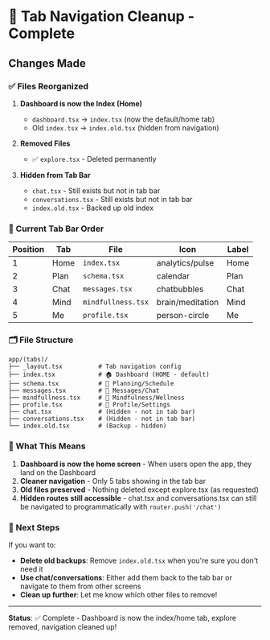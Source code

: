 # 🔄 Tab Navigation Cleanup - Complete

## Changes Made

### ✅ Files Reorganized

1. **Dashboard is now the Index (Home)**
   - `dashboard.tsx` → `index.tsx` (now the default/home tab)
   - Old `index.tsx` → `index.old.tsx` (hidden from navigation)

2. **Removed Files**
   - ✅ `explore.tsx` - Deleted permanently
   
3. **Hidden from Tab Bar**
   - `chat.tsx` - Still exists but not in tab bar
   - `conversations.tsx` - Still exists but not in tab bar
   - `index.old.tsx` - Backed up old index

### 📱 Current Tab Bar Order

| Position | Tab | File | Icon | Label |
|----------|-----|------|------|-------|
| 1 | Home | `index.tsx` | analytics/pulse | Home |
| 2 | Plan | `schema.tsx` | calendar | Plan |
| 3 | Chat | `messages.tsx` | chatbubbles | Chat |
| 4 | Mind | `mindfullness.tsx` | brain/meditation | Mind |
| 5 | Me | `profile.tsx` | person-circle | Me |

### 🗂️ File Structure

```
app/(tabs)/
├── _layout.tsx          # Tab navigation config
├── index.tsx            # 🏠 Dashboard (HOME - default)
├── schema.tsx           # 📅 Planning/Schedule
├── messages.tsx         # 💬 Messages/Chat
├── mindfullness.tsx     # 🧠 Mindfulness/Wellness
├── profile.tsx          # 👤 Profile/Settings
├── chat.tsx             # (Hidden - not in tab bar)
├── conversations.tsx    # (Hidden - not in tab bar)
└── index.old.tsx        # (Backup - hidden)
```

### 🎯 What This Means

1. **Dashboard is now the home screen** - When users open the app, they land on the Dashboard
2. **Cleaner navigation** - Only 5 tabs showing in the tab bar
3. **Old files preserved** - Nothing deleted except explore.tsx (as requested)
4. **Hidden routes still accessible** - chat.tsx and conversations.tsx can still be navigated to programmatically with `router.push('/chat')`

### 🚀 Next Steps

If you want to:
- **Delete old backups**: Remove `index.old.tsx` when you're sure you don't need it
- **Use chat/conversations**: Either add them back to the tab bar or navigate to them from other screens
- **Clean up further**: Let me know which other files to remove!

---

**Status**: ✅ Complete - Dashboard is now the index/home tab, explore removed, navigation cleaned up!

